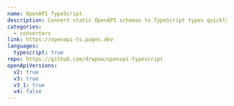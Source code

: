 ```yaml
---
name: OpenAPI TypeScript
description: Convert static OpenAPI schemas to TypeScript types quickly using pure Node.js. Fast, lightweight, (almost) dependency-free, and no Java/node-gyp/running OpenAPI servers necessary.
categories:
  - converters
link: https://openapi-ts.pages.dev
languages:
  typescript: true
repo: https://github.com/drwpow/openapi-typescript
openApiVersions:
  v2: true
  v3: true
  v3_1: true
  v4: false
---
```

